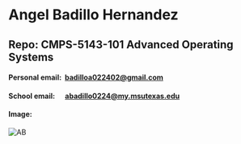 # Angel Badillo Hernandez

## Repo: CMPS-5143-101 Advanced Operating Systems

#### Personal email: &nbsp;badilloa022402@gmail.com

#### School email: &nbsp; &nbsp; &nbsp;abadillo0224@my.msutexas.edu

#### Image:

![AB](https://user-images.githubusercontent.com/81447537/131596351-769e47d1-14e4-4f5a-a412-a72da60fb173.jpg)
